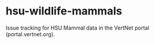 hsu-wildlife-mammals
====================

Issue tracking for HSU Mammal data in the VertNet portal (portal.vertnet.org).
